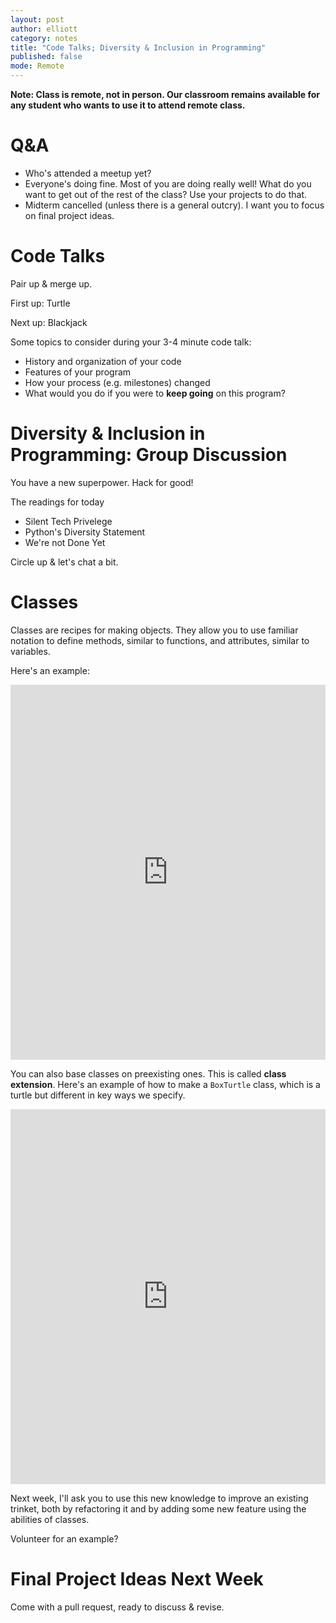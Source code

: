 ```yaml
---
layout: post
author: elliott
category: notes
title: "Code Talks; Diversity & Inclusion in Programming"
published: false
mode: Remote
---
```



**Note: Class is remote, not in person. Our classroom remains available for any student who wants to use it to attend remote class.**

# Q&A

* Who's attended a meetup yet?
* Everyone's doing fine. Most of you are doing really well! What do you want to get out of the rest of the class? Use your projects to do that.
* Midterm cancelled (unless there is a general outcry). I want you to focus on final project ideas.

# Code Talks

Pair up & merge up.

First up: Turtle

Next up: Blackjack

Some topics to consider during your 3-4 minute code talk:

- History and organization of your code
- Features of your program
- How your process (e.g. milestones) changed
- What would you do if you were to **keep going** on this program?


# Diversity & Inclusion in Programming: Group Discussion

You have a new superpower. Hack for good!

The readings for today

- Silent Tech Privelege
- Python's Diversity Statement
- We're not Done Yet

Circle up & let's chat a bit.

# Classes

Classes are recipes for making objects.  They allow you to use familiar notation to define methods, similar to functions, and attributes, similar to variables.

Here's an example:

<iframe src="https://trinket.io/embed/python3/15442d2e1a" width="100%" height="600" frameborder="0" marginwidth="0" marginheight="0" allowfullscreen></iframe>

You can also base classes on preexisting ones.  This is called **class extension**.  Here's an example of how to make a `BoxTurtle` class, which is a turtle but different in key ways we specify.

<iframe src="https://trinket.io/embed/python/84d92ea244" width="100%" height="600" frameborder="0" marginwidth="0" marginheight="0" allowfullscreen></iframe>

Next week, I'll ask you to use this new knowledge to improve an existing trinket, both by refactoring it and by adding some new feature using the abilities of classes.

Volunteer for an example?

# Final Project Ideas Next Week


Come with a pull request, ready to discuss & revise.